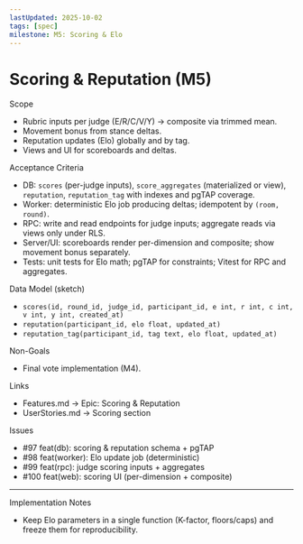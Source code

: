 ```yaml
---
lastUpdated: 2025-10-02
tags: [spec]
milestone: M5: Scoring & Elo
---
```


# Scoring & Reputation (M5)

Scope

- Rubric inputs per judge (E/R/C/V/Y) → composite via trimmed mean.
- Movement bonus from stance deltas.
- Reputation updates (Elo) globally and by tag.
- Views and UI for scoreboards and deltas.

Acceptance Criteria

- DB: `scores` (per-judge inputs), `score_aggregates` (materialized or view),
  `reputation`, `reputation_tag` with indexes and pgTAP coverage.
- Worker: deterministic Elo job producing deltas; idempotent by `(room, round)`.
- RPC: write and read endpoints for judge inputs; aggregate reads via views only
  under RLS.
- Server/UI: scoreboards render per-dimension and composite; show movement bonus
  separately.
- Tests: unit tests for Elo math; pgTAP for constraints; Vitest for RPC and
  aggregates.

Data Model (sketch)

- `scores(id, round_id, judge_id, participant_id, e int, r int, c int, v int, y
int, created_at)`
- `reputation(participant_id, elo float, updated_at)`
- `reputation_tag(participant_id, tag text, elo float, updated_at)`

Non-Goals

- Final vote implementation (M4).

Links

- Features.md → Epic: Scoring & Reputation
- UserStories.md → Scoring section

Issues

- #97 feat(db): scoring & reputation schema + pgTAP
- #98 feat(worker): Elo update job (deterministic)
- #99 feat(rpc): judge scoring inputs + aggregates
- #100 feat(web): scoring UI (per-dimension + composite)

---

Implementation Notes

- Keep Elo parameters in a single function (K-factor, floors/caps) and freeze
  them for reproducibility.
